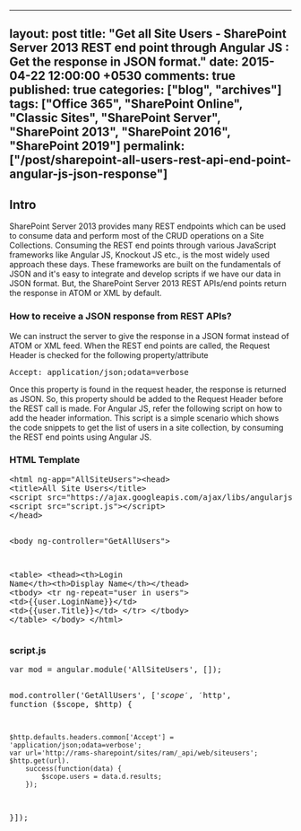---
layout: post
title: "Get all Site Users - SharePoint Server 2013 REST end point through Angular JS : Get the response in JSON format."
date: 2015-04-22 12:00:00 +0530
comments: true
published: true
categories: ["blog", "archives"]
tags: ["Office 365", "SharePoint Online", "Classic Sites", "SharePoint Server", "SharePoint 2013", "SharePoint 2016", "SharePoint 2019"]
permalink: ["/post/sharepoint-all-users-rest-api-end-point-angular-js-json-response"]
  ---
<!-- more -->
<h2>Intro</h2>
<p>SharePoint Server 2013 provides many REST endpoints which can be used to consume data and perform most of the CRUD operations on a Site Collections. Consuming the REST end points through various JavaScript frameworks like Angular JS, Knockout JS etc., is the most widely used approach these days. These frameworks are built on the fundamentals of JSON and it's easy to integrate and develop scripts if we have our data in JSON format. But, the SharePoint Server 2013 REST APIs/end points return the response in ATOM or XML by default.</p>
<h3>How to receive a JSON response from REST APIs?</h3>
<p>We can instruct the server to give the response in a JSON format instead of ATOM or XML feed. When the REST end points are called, the Request Header is checked for the following property/attribute</p>
<pre class="brush:js;auto-links:false;toolbar:false" contenteditable="false">Accept: application/json;odata=verbose</pre>
<p>Once this property is found in the request header, the response is returned as JSON. So, this property should be added to the Request Header before the REST call is made. For Angular JS, refer the following script on how to add the header information. This script is a simple scenario which shows the code snippets to get the list of users in a site collection, by consuming the REST end points using Angular JS.</p>
<h3>HTML Template</h3>
<pre class="brush:html;auto-links:false;toolbar:false" contenteditable="false">&lt;html ng-app="AllSiteUsers"&gt;&lt;head&gt;
&lt;title&gt;All Site Users&lt;/title&gt;
&lt;script src="https://ajax.googleapis.com/ajax/libs/angularjs/1.0.8/angular.min.js"&gt;&lt;/script&gt;
&lt;script src="script.js"&gt;&lt;/script&gt;
&lt;/head&gt;

&lt;body ng-controller="GetAllUsers"&gt;

&lt;table&gt;
&lt;thead&gt;&lt;th&gt;Login Name&lt;/th&gt;&lt;th&gt;Display Name&lt;/th&gt;&lt;/thead&gt;
&lt;tbody&gt;
&lt;tr ng-repeat="user in users"&gt;
&lt;td&gt;{{user.LoginName}}&lt;/td&gt;
&lt;td&gt;{{user.Title}}&lt;/td&gt;
&lt;/tr&gt;
&lt;/tbody&gt;
&lt;/table&gt;
&lt;/body&gt;
&lt;/html&gt;</pre>
<h3>script.js</h3>
<pre class="brush:js;auto-links:false;toolbar:false" contenteditable="false">var mod = angular.module('AllSiteUsers', []);

mod.controller('GetAllUsers', ['$scope', '$http', function ($scope, $http) {

	$http.defaults.headers.common['Accept'] = 'application/json;odata=verbose';
	var url='http://rams-sharepoint/sites/ram/_api/web/siteusers';
	$http.get(url).
        success(function(data) {
            $scope.users = data.d.results;
        });
}]);</pre>
<p>&nbsp;</p>

